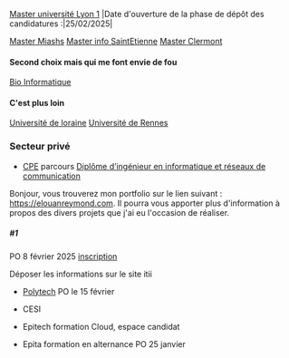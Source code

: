 [Master université Lyon 1](https://www.monmaster.gouv.fr/master/universite-lyon-i/informatique-51?q=informatique&position=9&layout=1)
|Date d'ouverture de la phase de dépôt des candidatures :|25/02/2025|

[Master Miashs](https://www.monmaster.gouv.fr/master/universite-lyon-ii/mathematiques-et-informatique-appliquees-aux-sciences-humaines-et-sociales-miashs-3?institution=%2AUniversit%C3%A9%20Lumi%C3%A8re%20Lyon%202%2A&p=5&position=58&layout=1)
[Master info SaintEtienne](https://www.monmaster.gouv.fr/master/universite-de-saint-etienne/informatique-53?q=informatique&localisation%5Bvalue%5D=LYON%20%2869000%29&localisation%5Bdistance%5D=100&position=5&layout=1)
[Master Clermont](https://www.monmaster.gouv.fr/master/universite-clermont-auvergne-1/informatique-69?q=informatique&position=10&layout=1)

#### Second choix mais qui me font envie de fou
[Bio Informatique](https://www.monmaster.gouv.fr/master/universite-lyon-i/bio-informatique-5?q=informatique&localisation%5Bvalue%5D=LYON%20%2869000%29&localisation%5Bdistance%5D=10&position=4&layout=1)

#### C'est plus loin
[Université de loraine](https://www.monmaster.gouv.fr/master/universite-de-lorraine/informatique-28?q=informatique&p=2&position=12&layout=1)
[Université de Rennes](https://www.monmaster.gouv.fr/master/universite-de-rennes/informatique-19?q=informatique%20devops&layout=1&position=0)

### Secteur privé
- [CPE](https://www.cpe.fr/) parcours [Diplôme d’ingénieur en informatique et réseaux de communication](https://www.cpe.fr/formation-numerique/ingenieur-informatique-reseaux/)

Bonjour, vous trouverez mon portfolio sur le lien suivant : https://elouanreymond.com. Il pourra vous apporter plus d'information à propos des divers projets que j'ai eu l'occasion de réaliser. 

  ##### #1
PO 8 février 2025 [inscription](https://events.studizz.fr/link/678901509daaf1d32069e9d5)

Déposer les informations sur le site itii

  
- [Polytech](https://polytech.univ-lyon1.fr/)
PO le 15 février


- CESI

- Epitech formation Cloud, espace candidat
- Epita formation en alternance PO 25 janvier
